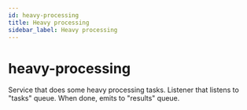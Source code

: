 ```yaml
---
id: heavy-processing
title: Heavy processing
sidebar_label: Heavy processing
---
```


# heavy-processing

Service that does some heavy processing tasks. Listener that listens to "tasks" queue. When done, emits to "results" queue.

